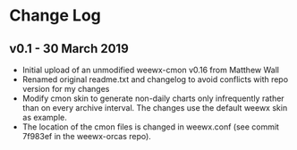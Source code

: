 # Change Log

## v0.1 - 30 March 2019
- Initial upload of an unmodified weewx-cmon v0.16 from Matthew Wall
- Renamed original readme.txt and changelog to avoid conflicts with
repo version for my changes
- Modify cmon skin to generate non-daily charts only infrequently
rather than on every archive interval. The changes use the default
weewx skin as example.
- The location of the cmon files is changed in weewx.conf 
(see commit 7f983ef in the weewx-orcas repo).
